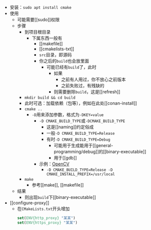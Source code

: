 - 安装：`sudo apt install cmake`
- 使用
  - 可能需要[[sudo]]权限
  - 步骤
    - 到项目根目录
      - 下属东西一般有
        - [[makefile]]
        - [[cmakelists-txt]]
        - `src`目录，即源码
        - 你之后的`build`也会放里面
          - 可能已经有`build`了，此时
            - 如果
              - 之前有人用过，你不放心之前版本
              - 之前失败过，有残缺的
            - 则需要删除`build`，这是[[refresh]]
    - `mkdir build && cd build`
    - 此时可选：加载依赖（包等），例如在此处[[conan-install]]
    - `cmake ..`
      - `-D`用来添加参数，格式为`-DKEY=value`
        - `-D CMAKE_BUILD_TYPE`或`-DCMAKE_BUILD_TYPE`
          - 这是[[naming]]约定俗成
          - 一般`-D CMAKE_BUILD_TYPE=Release`
          - 有时`-D CMAKE_BUILD_TYPE=Debug`
            - 可能用于生成能用于[[general-programming/debug]]的[[binary-executable]]
            - 用于[[gdb]]
        - 示例：[OpenCV](https://docs.opencv.org/4.2.0/d7/d9f/tutorial_linux_install.html)
          - `-D CMAKE_BUILD_TYPE=Release -D CMAKE_INSTALL_PREFIX=/usr/local`
    - `make`
      - 参考[[make]], [[makefile]]
  - 结果
    - 则出现`build`下[[binary-executable]]
- [[configure-proxy]]
  - 在`CMakeLists.txt`开头增加
    ```cmake
    set(ENV{http_proxy} "某某")
    set(ENV{https_proxy} "某某")
    ```